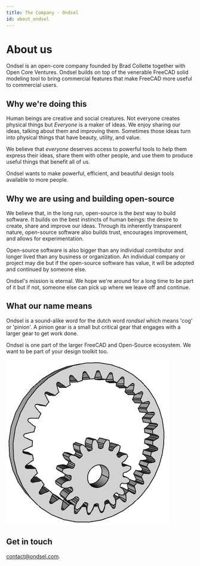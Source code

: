```yaml
---
title: The Company - Ondsel
id: about_ondsel
---
```


# About us

Ondsel is an open-core company founded by Brad Collette together with Open Core Ventures.
Ondsel builds on top of the venerable FreeCAD solid modeling tool to bring commercial features that make FreeCAD more useful to commercial users.

## Why we're doing this

Human beings are creative and social creatures. Not everyone creates physical things but _Everyone_ is a maker of ideas. We enjoy sharing our ideas, talking about them and improving them. Sometimes those ideas turn into physical things that have beauty, utility, and value.

We believe that _everyone_ deserves access to powerful tools to help them express their ideas, share them with other people, and use them to produce useful things that benefit all of us.

Ondsel wants to make powerful, efficient, and beautiful design tools available to more people.

## Why we are using and building open-source

We believe that, in the long run, open-source is the _best_ way to build software. It builds on the best instincts of human beings: the desire to create, share and improve our ideas.  Through its inherently transparent nature, open-source software also builds trust, encourages improvement, and allows for experimentation.

Open-source software is also bigger than any individual contributor and longer lived than any business or organization. An individual company or project may die but if the open-source software has value, it will be adopted and continued by someone else.

Ondsel's mission is eternal.  We hope we're around for a long time to be part of it but if not, someone else can pick up where we leave off and continue.


## What our name means

Ondsel is a sound-alike word for the dutch word _rondsel_ which means 'cog' or 'pinion'.
A pinion gear is a small but critical gear that engages with a larger gear to get work done.

Ondsel is one part of the larger FreeCAD and Open-Source ecosystem.  We want to be part of your design toolkit too.

![Pinion Gear](/img/pinion.png)


## Get in touch

[contact@ondsel.com](mailto:contact@ondsel.com).
